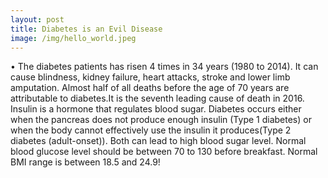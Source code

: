 ```yaml
---
layout: post
title: Diabetes is an Evil Disease
image: /img/hello_world.jpeg
---
```


• The diabetes patients has risen 4 times in 34 years (1980 to 2014). It can cause blindness, kidney failure, heart attacks, stroke and lower limb amputation.
Almost half of all deaths before the age of 70 years are attributable to diabetes.It is the seventh leading cause of death in 2016.
Insulin is a hormone that regulates blood sugar. Diabetes occurs either when the pancreas does not produce enough insulin (Type 1 diabetes) or when the body cannot effectively use the insulin it produces(Type 2 diabetes (adult-onset)). Both can lead to high blood sugar level.
Normal blood glucose level should be between 70 to 130 before breakfast. Normal BMI range is between 18.5 and 24.9!

